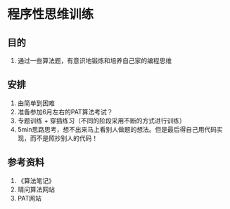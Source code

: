 # 程序性思维训练
## 目的
1. 通过一些算法题，有意识地锻炼和培养自己家的编程思维


## 安排
1. 由简单到困难
2. 准备参加6月左右的PAT算法考试？
3. 专题训练 + 穿插练习（不同的阶段采用不断的方式进行训练）
4. 5min思路思考，想不出来马上看别人做题的想法。但是最后得自己用代码实现，而不是照抄别人的代码！


## 参考资料
1. 《算法笔记》
2. 晴问算法网站
3. PAT网站

